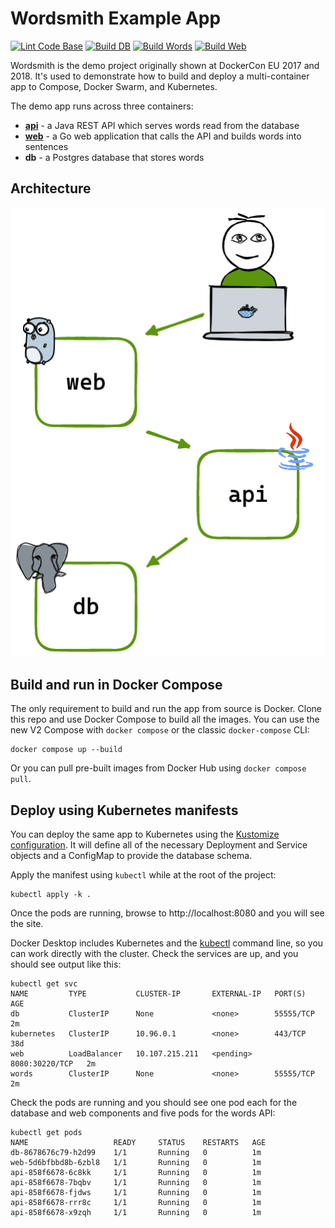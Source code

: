 # Wordsmith Example App

[![Lint Code Base](https://github.com/BretFisher/k8s-wordsmith-demo/actions/workflows/call-super-linter.yaml/badge.svg)](https://github.com/BretFisher/k8s-wordsmith-demo/actions/workflows/call-super-linter.yaml)
[![Build DB](https://github.com/BretFisher/k8s-wordsmith-demo/actions/workflows/call-docker-build-db.yaml/badge.svg)](https://github.com/BretFisher/k8s-wordsmith-demo/actions/workflows/call-docker-build-db.yaml)
[![Build Words](https://github.com/BretFisher/k8s-wordsmith-demo/actions/workflows/call-docker-build-words.yaml/badge.svg)](https://github.com/BretFisher/k8s-wordsmith-demo/actions/workflows/call-docker-build-words.yaml)
[![Build Web](https://github.com/BretFisher/k8s-wordsmith-demo/actions/workflows/call-docker-build-web.yaml/badge.svg)](https://github.com/BretFisher/k8s-wordsmith-demo/actions/workflows/call-docker-build-web.yaml)

Wordsmith is the demo project originally shown at DockerCon EU 2017 and 2018. It's used to demonstrate how to build and deploy a multi-container app to Compose, Docker Swarm, and Kubernetes.

The demo app runs across three containers:

- **[api](api/Dockerfile)** - a Java REST API which serves words read from the database
- **[web](web/Dockerfile)** - a Go web application that calls the API and builds words into sentences
- **db** - a Postgres database that stores words

## Architecture

![Architecture diagram](architecture.excalidraw.png)

## Build and run in Docker Compose

The only requirement to build and run the app from source is Docker. Clone this repo and use Docker Compose to build all the images. You can use the new V2 Compose with `docker compose` or the classic `docker-compose` CLI:

```shell
docker compose up --build
```

Or you can pull pre-built images from Docker Hub using `docker compose pull`.


## Deploy using Kubernetes manifests

You can deploy the same app to Kubernetes using the [Kustomize configuration](./kustomization.yaml). It will define all of the necessary Deployment and Service objects and a ConfigMap to provide the database schema.

Apply the manifest using `kubectl` while at the root of the project:

```shell
kubectl apply -k .
```

Once the pods are running, browse to http://localhost:8080 and you will see the site.

Docker Desktop includes Kubernetes and the [kubectl](https://kubernetes.io/docs/reference/kubectl/overview/) command line, so you can work directly with the cluster. Check the services are up, and you should see output like this:

```text
kubectl get svc
NAME         TYPE           CLUSTER-IP       EXTERNAL-IP   PORT(S)          AGE
db           ClusterIP      None             <none>        55555/TCP        2m
kubernetes   ClusterIP      10.96.0.1        <none>        443/TCP          38d
web          LoadBalancer   10.107.215.211   <pending>     8080:30220/TCP   2m
words        ClusterIP      None             <none>        55555/TCP        2m
```

Check the pods are running and you should see one pod each for the database and web components and five pods for the words API:

```text
kubectl get pods
NAME                   READY     STATUS    RESTARTS   AGE
db-8678676c79-h2d99    1/1       Running   0          1m
web-5d6bfbbd8b-6zbl8   1/1       Running   0          1m
api-858f6678-6c8kk     1/1       Running   0          1m
api-858f6678-7bqbv     1/1       Running   0          1m
api-858f6678-fjdws     1/1       Running   0          1m
api-858f6678-rrr8c     1/1       Running   0          1m
api-858f6678-x9zqh     1/1       Running   0          1m
```
